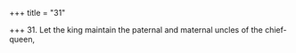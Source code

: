 +++
title = "31"

+++
31. Let the king maintain the paternal and maternal uncles of the chief-queen,
